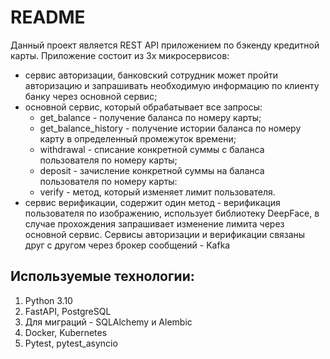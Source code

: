 # README
Данный проект является REST API приложением по бэкенду кредитной карты.
Приложение состоит из 3х микросервисов:
  - сервис авторизации, банковский сотрудник может пройти авторизацию и запрашивать необходимую информацию по клиенту банку через основной сервис;
  - основной сервис, который обрабатывает все запросы:
      + get_balance - получение баланса по номеру карты;
      + get_balance_history - получение истории баланса по номеру карту в определенный промежуток времени;
      + withdrawal - списание конкретной суммы с баланса пользователя по номеру карты;
      + deposit - зачисление конкретной суммы на баланса пользователя по номеру карты:
      + verify - метод, который изменяет лимит пользователя.
  - сервис верификации, содержит один метод - верификация пользователя по изображению, использует библиотеку DeepFace, в случае прохождения запрашивает изменение лимита через основной сервис.
Сервисы авторизации и верификации связаны друг с другом через брокер сообщений - Kafka

## Используемые технологии:
  1. Python 3.10
  2. FastAPI, PostgreSQL
  3. Для миграций - SQLAlchemy и Alembic
  4. Docker, Kubernetes
  5. Pytest, pytest_asyncio
